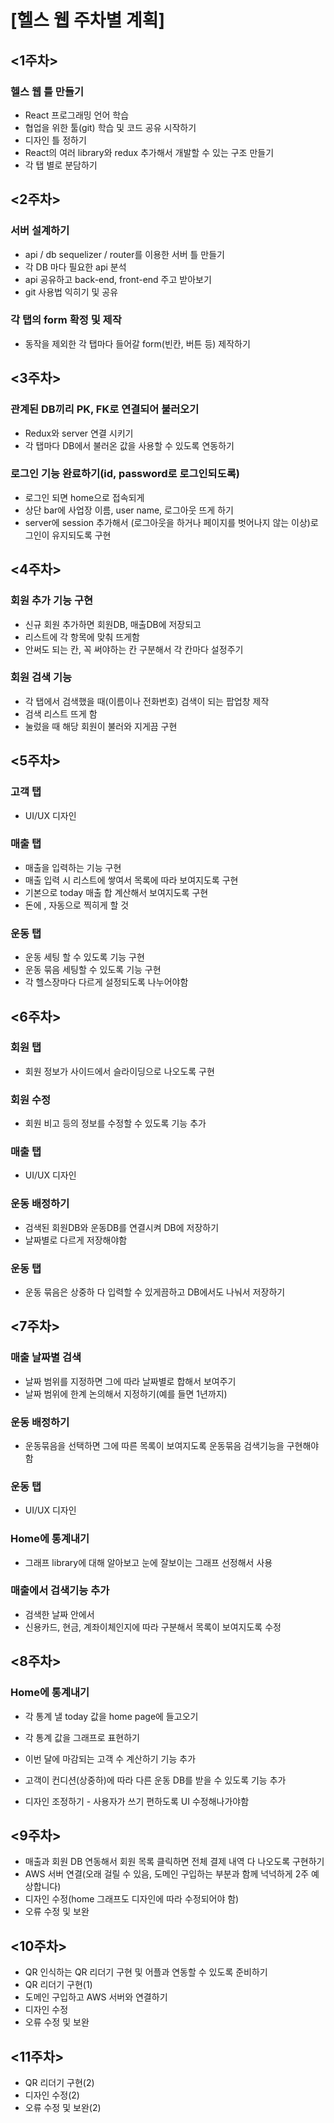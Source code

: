 # [헬스 웹 주차별 계획]
## <1주차>
### 헬스 웹 틀 만들기
- React 프로그래밍 언어 학습
- 협업을 위한 툴(git) 학습 및 코드 공유 시작하기
- 디자인 틀 정하기 
- React의 여러 library와 redux 추가해서 개발할 수 있는 구조 만들기
- 각 탭 별로 분담하기

## <2주차>
### 서버 설계하기
- api / db sequelizer / router를 이용한 서버 틀 만들기
- 각 DB 마다 필요한 api 분석
- api 공유하고 back-end, front-end 주고 받아보기
- git 사용법 익히기 및 공유
### 각 탭의 form 확정 및 제작
- 동작을 제외한 각 탭마다 들어갈 form(빈칸, 버튼 등) 제작하기

## <3주차>
### 관계된 DB끼리 PK, FK로 연결되어 불러오기
- Redux와 server 연결 시키기 
- 각 탭마다 DB에서 불러온 값을 사용할 수 있도록 연동하기
### 로그인 기능 완료하기(id, password로 로그인되도록)
- 로그인 되면 home으로 접속되게
- 상단 bar에 사업장 이름, user name, 로그아웃 뜨게 하기
- server에 session 추가해서 (로그아웃을 하거나 페이지를 벗어나지 않는 이상)로그인이 유지되도록 구현

## <4주차>
### 회원 추가 기능 구현
- 신규 회원 추가하면 회원DB, 매출DB에 저장되고
- 리스트에 각 항목에 맞춰 뜨게함
- 안써도 되는 칸, 꼭 써야하는 칸 구분해서 각 칸마다 설정주기
### 회원 검색 기능
- 각 탭에서 검색했을 때(이름이나 전화번호) 검색이 되는 팝업창 제작
- 검색 리스트 뜨게 함
- 눌렀을 때 해당 회원이 불러와 지게끔 구현


## <5주차>
### 고객 탭
- UI/UX 디자인
### 매출 탭
- 매출을 입력하는 기능 구현
- 매출 입력 시 리스트에 쌓여서 목록에 따라 보여지도록 구현
- 기본으로 today 매출 합 계산해서 보여지도록 구현
- 돈에 , 자동으로 찍히게 할 것
### 운동 탭
- 운동 세팅 할 수 있도록 기능 구현
- 운동 묶음 세팅할 수 있도록 기능 구현
- 각 헬스장마다 다르게 설정되도록 나누어야함


## <6주차>
### 회원 탭
- 회원 정보가 사이드에서 슬라이딩으로 나오도록 구현
### 회원 수정
- 회원 비고 등의 정보를 수정할 수 있도록 기능 추가
### 매출 탭
- UI/UX 디자인
### 운동 배정하기
- 검색된 회원DB와 운동DB를 연결시켜 DB에 저장하기
- 날짜별로 다르게 저장해야함
### 운동 탭
- 운동 묶음은 상중하 다 입력할 수 있게끔하고 DB에서도 나눠서 저장하기


## <7주차>
### 매출 날짜별 검색
- 날짜 범위를 지정하면 그에 따라 날짜별로 합해서 보여주기
- 날짜 범위에 한계 논의해서 지정하기(예를 들면 1년까지)
### 운동 배정하기
- 운동묶음을 선택하면 그에 따른 목록이 보여지도록 운동묶음 검색기능을 구현해야함
### 운동 탭
- UI/UX 디자인
### Home에 통계내기
- 그래프 library에 대해 알아보고 눈에 잘보이는 그래프 선정해서 사용
### 매출에서 검색기능 추가
- 검색한 날짜 안에서
- 신용카드, 현금, 계좌이체인지에 따라 구분해서 목록이 보여지도록 수정

## <8주차>
### Home에 통계내기
- 각 통계 낼 today 값을 home page에 들고오기
- 각 통계 값을 그래프로 표현하기
- 이번 달에 마감되는 고객 수 계산하기 기능 추가

- 고객이 컨디션(상중하)에 따라 다른 운동 DB를 받을 수 있도록 기능 추가
- 디자인 조정하기 - 사용자가 쓰기 편하도록 UI 수정해나가야함

## <9주차>
- 매출과 회원 DB 연동해서 회원 목록 클릭하면 전체 결제 내역 다 나오도록 구현하기
- AWS 서버 연결(오래 걸릴 수 있음, 도메인 구입하는 부분과 함께 넉넉하게 2주 예상합니다)
- 디자인 수정(home 그래프도 디자인에 따라 수정되어야 함)
- 오류 수정 및 보완

## <10주차>
- QR 인식하는 QR 리더기 구현 및 어플과 연동할 수 있도록 준비하기
- QR 리더기 구현(1)
- 도메인 구입하고 AWS 서버와 연결하기
- 디자인 수정
- 오류 수정 및 보완

## <11주차>
- QR 리더기 구현(2)
- 디자인 수정(2)
- 오류 수정 및 보완(2)
